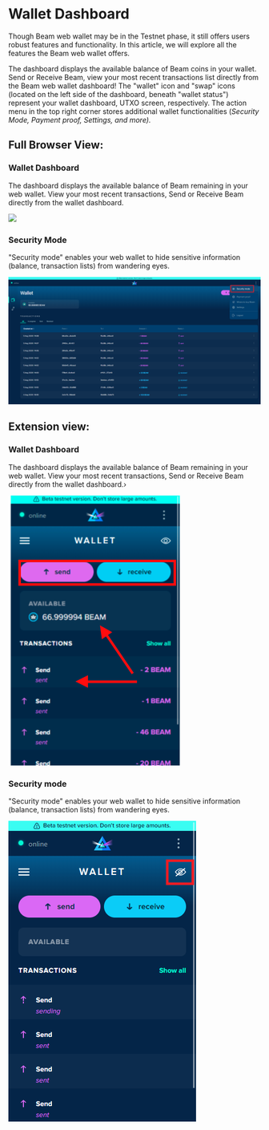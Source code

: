 # Wallet Dashboard

Though Beam web wallet may be in the Testnet phase, it still offers users robust features and functionality. In this article, we will explore all the features the Beam web wallet offers.

The dashboard displays the available balance of Beam coins in your wallet. Send or Receive Beam, view your most recent transactions list directly from the Beam web wallet dashboard! The "wallet" icon and "swap" icons (located on the left side of the dashboard, beneath "wallet status") represent your wallet dashboard, UTXO screen, respectively. The action menu in the top right corner stores additional wallet functionalities (_Security Mode, Payment proof, Settings, and more)._

## Full Browser View:

### Wallet Dashboard

The dashboard displays the available balance of Beam remaining in your web wallet. View your most recent transactions, Send or Receive Beam directly from the wallet dashboard.

![](.gitbook/assets/01\_main\_screen.png)

### Security Mode

"Security mode" enables your web wallet to hide sensitive information (balance, transaction lists) from wandering eyes.

![](.gitbook/assets/0125.png)

## Extension view:

### Wallet Dashboard

The dashboard displays the available balance of Beam remaining in your web wallet. View your most recent transactions, Send or Receive Beam directly from the wallet dashboard.›



![](<.gitbook/assets/Screen Shot 2021-06-01 at 6.01.19 PM.png>)

### Security mode

"Security mode" enables your web wallet to hide sensitive information (balance, transaction lists) from wandering eyes.

![](.gitbook/assets/0413.png)

